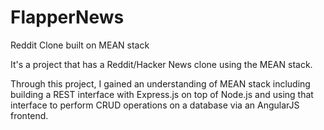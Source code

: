 # FlapperNews
Reddit Clone built on MEAN stack

It's a project that has a Reddit/Hacker News clone using the MEAN stack. 

Through this project, I gained an understanding of MEAN stack including building a REST interface with Express.js 
on top of Node.js and using that interface to perform CRUD operations on a database via an AngularJS frontend.
